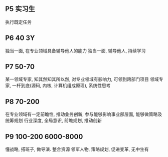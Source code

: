 ## P5 实习生
执行既定任务

## P6 40 3Y
独当一面, 在专业领域具备辅导他人的能力
独当一面, 辅导他人, 持续学习

## P7 50-70
某一领域专家, 知其然知其所以然, 对专业领域有影响力, 可领到跨部门项目
领域专家, 一杆到底(源码, 内核, 计算机组成原理), 系统性思考

## P8 70-200
在专业领域有一定前瞻性, 推动业务创新, 参与能够影响事业部层面, 能够做策略及统筹规划
行业深度, 全局意识, 前瞻规划, 推动创新

## P9 100-200 6000-8000
懂战略, 搭班子, 做导演. 整合资源
领军人物, 策略规划, 促进变革, 无中生有